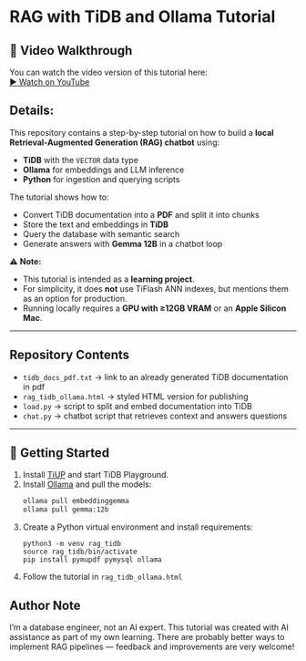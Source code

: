 # RAG with TiDB and Ollama Tutorial  

## 🎥 Video Walkthrough

You can watch the video version of this tutorial here:  
[▶ Watch on YouTube](https://youtu.be/0jhS3ABn-GU)

## Details:

This repository contains a step-by-step tutorial on how to build a **local Retrieval-Augmented Generation (RAG) chatbot** using:  

- **TiDB** with the `VECTOR` data type  
- **Ollama** for embeddings and LLM inference  
- **Python** for ingestion and querying scripts  

The tutorial shows how to:  
- Convert TiDB documentation into a **PDF** and split it into chunks  
- Store the text and embeddings in **TiDB**  
- Query the database with semantic search  
- Generate answers with **Gemma 12B** in a chatbot loop  

⚠️ **Note:**  
- This tutorial is intended as a **learning project**.  
- For simplicity, it does **not** use TiFlash ANN indexes, but mentions them as an option for production.  
- Running locally requires a **GPU with ≥12GB VRAM** or an **Apple Silicon Mac**.  

---

## Repository Contents  
- `tidb_docs_pdf.txt` → link to an already generated TiDB documentation in pdf
- `rag_tidb_ollama.html` → styled HTML version for publishing  
- `load.py` → script to split and embed documentation into TiDB  
- `chat.py` → chatbot script that retrieves context and answers questions  

---

## 🚀 Getting Started  

1. Install [TiUP](https://tiup.io/) and start TiDB Playground.  
2. Install [Ollama](https://ollama.ai) and pull the models:  
   ```bash
   ollama pull embeddinggemma
   ollama pull gemma:12b
3. Create a Python virtual environment and install requirements:
   ```
   python3 -m venv rag_tidb
   source rag_tidb/bin/activate
   pip install pymupdf pymysql ollama
   ```
4. Follow the tutorial in `rag_tidb_ollama.html`

## Author Note

I’m a database engineer, not an AI expert. This tutorial was created with AI assistance as part of my own learning.
There are probably better ways to implement RAG pipelines — feedback and improvements are very welcome!
   
